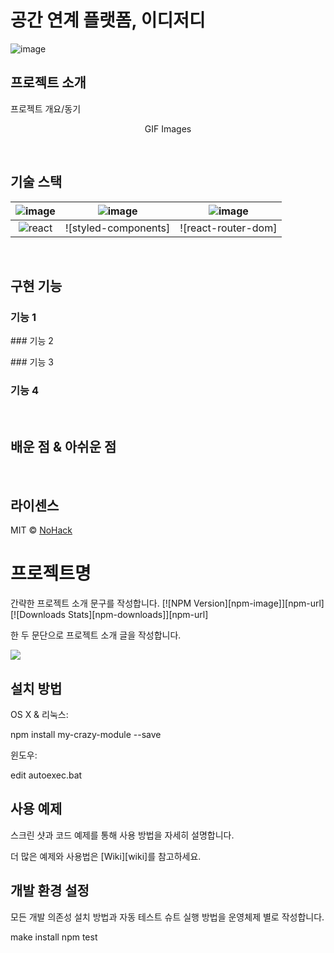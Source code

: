 # 공간 연계 플랫폼, 이디저디

![image](https://user-images.githubusercontent.com/96432772/205416680-555006dc-e3eb-4331-9e15-9360accb4d2c.png)

## 프로젝트 소개

<p align="justify">
프로젝트 개요/동기
</p>

<p align="center">
GIF Images
</p>

<br>

## 기술 스택

| ![image](https://user-images.githubusercontent.com/96432772/205416070-33c7386e-5bcd-4988-a8c3-a4ad8d9d8393.png) | ![image](https://user-images.githubusercontent.com/96432772/205416168-f38d3522-d11a-4011-ae58-52018c076b68.png) | ![image](https://user-images.githubusercontent.com/96432772/205416205-2e4c2031-0342-4032-9995-f0a787fd05ba.png) |
| :-------------------------------------------------------------------------------------------------------------: | :-------------------------------------------------------------------------------------------------------------: | :-------------------------------------------------------------------------------------------------------------: |
|                                                    ![react]                                                     |                                              ![styled-components]                                               |                                               ![react-router-dom]                                               |

<br>

## 구현 기능

### 기능 1

<p></p>
### 기능 2
<p></p>
### 기능 3

### 기능 4

<br>

## 배운 점 & 아쉬운 점

<p align="justify">

</p>

<br>

## 라이센스

MIT &copy; [NoHack](mailto:lbjp114@gmail.com)

<!-- Stack Icon Refernces -->

[js]: /images/stack/javascript.svg
[ts]: /images/stack/typescript.svg
[react]: /images/stack/react.svg
[node]: /images/stack/node.svg

# 프로젝트명

간략한 프로젝트 소개 문구를 작성합니다.
[![NPM Version][npm-image]][npm-url]
[![Downloads Stats][npm-downloads]][npm-url]

한 두 문단으로 프로젝트 소개 글을 작성합니다.

![](../header.png)

## 설치 방법

OS X & 리눅스:

npm install my-crazy-module --save

윈도우:

edit autoexec.bat

## 사용 예제

스크린 샷과 코드 예제를 통해 사용 방법을 자세히 설명합니다.

더 많은 예제와 사용법은 [Wiki][wiki]를 참고하세요.

## 개발 환경 설정

모든 개발 의존성 설치 방법과 자동 테스트 슈트 실행 방법을 운영체제 별로 작성합니다.

make install
npm test
